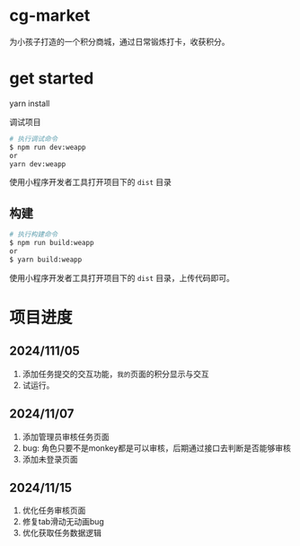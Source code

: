 # cg-market
为小孩子打造的一个积分商城，通过日常锻炼打卡，收获积分。


# get started


yarn install

调试项目

```bash
# 执行调试命令
$ npm run dev:weapp
or
yarn dev:weapp
```



使用小程序开发者工具打开项目下的 `dist` 目录

## 构建

```bash
# 执行构建命令
$ npm run build:weapp
or
$ yarn build:weapp
```

使用小程序开发者工具打开项目下的 `dist` 目录，上传代码即可。



# 项目进度

## 2024/111/05

1. 添加任务提交的交互功能，`我的`页面的积分显示与交互
2. 试运行。

## 2024/11/07

1. 添加管理员审核任务页面
2. bug: 角色只要不是monkey都是可以审核，后期通过接口去判断是否能够审核
3. 添加未登录页面

## 2024/11/15
1. 优化任务审核页面
2. 修复tab滑动无动画bug
3. 优化获取任务数据逻辑
